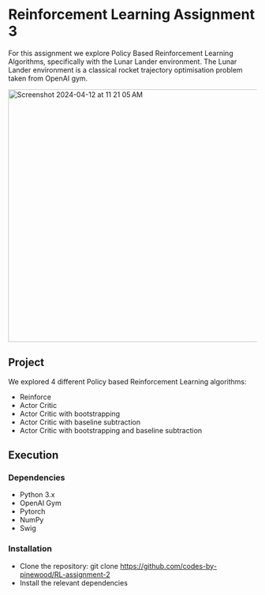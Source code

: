 # Reinforcement Learning Assignment 3

For this assignment we explore Policy Based Reinforcement Learning Algorithms, specifically with the Lunar Lander environment. 
The Lunar Lander environment is a classical rocket trajectory optimisation problem taken from OpenAI gym. 

<img width="512" alt="Screenshot 2024-04-12 at 11 21 05 AM" src="https://github.com/itismeganrms/rl-a3/assets/52709218/75c96f97-25a0-4213-9059-10313490fbea">

## Project 
We explored 4 different Policy based Reinforcement Learning algorithms: 
- Reinforce
- Actor Critic
- Actor Critic with bootstrapping
- Actor Critic with baseline subtraction
- Actor Critic with bootstrapping and baseline subtraction


## Execution 
### Dependencies
- Python 3.x
- OpenAI Gym
- Pytorch 
- NumPy
- Swig 

### Installation
- Clone the repository: git clone https://github.com/codes-by-pinewood/RL-assignment-2
- Install the relevant dependencies
  
